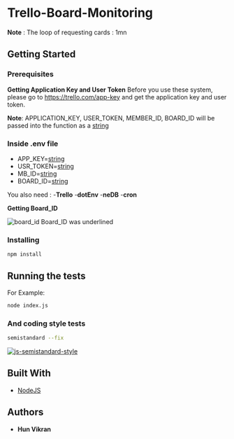# Trello-Board-Monitoring

 **Note** : The loop of requesting cards : 1mn

## Getting Started

### Prerequisites

**Getting Application Key and User Token**
Before you use these system, please go to https://trello.com/app-key and get the application key and user token.

**Note**: APPLICATION_KEY, USER_TOKEN, MEMBER_ID, BOARD_ID will be passed into the function as a [string][1]

### Inside .env file

* APP_KEY=[string][1]
* USR_TOKEN=[string][1]
* MB_ID=[string][1]
* BOARD_ID=[string][1]


You also need :
  -**Trello**
  -**dotEnv**
  -**neDB**
  -**cron**

**Getting Board_ID**

![board_id](https://user-images.githubusercontent.com/45678324/59160759-db2f8c80-8b03-11e9-830c-4df00f8de105.png)
Board_ID was underlined

### Installing

```
npm install
```

## Running the tests

For Example:

```bash
node index.js
```


### And coding style tests

```bash
semistandard --fix
```
[![js-semistandard-style](https://img.shields.io/badge/code%20style-semistandard-brightgreen.svg?style=flat-square)](https://github.com/Flet/semistandard)

## Built With

* [NodeJS](https://nodejs.org/en/)

## Authors

* **Hun Vikran** 

[1]:https://developer.mozilla.org/en-US/docs/Web/JavaScript/Reference/Global_Objects/String